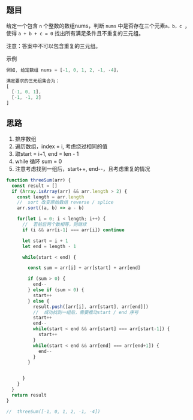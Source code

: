 ## 题目

给定一个包含 `n` 个整数的数组nums，判断 `nums` 中是否存在三个元素`a，b，c `，使得 `a + b + c = 0` 找出所有满足条件且不重复的三元组。

注意：答案中不可以包含重复的三元组。

示例
```js
例如, 给定数组 nums = [-1, 0, 1, 2, -1, -4]，

满足要求的三元组集合为：
[
  [-1, 0, 1],
  [-1, -1, 2]
]


```

## 思路
1. 排序数组
2. 遍历数组，index = i, 考虑绕过相同的值
3. 取start = i+1, end = len - 1
4. while 循环 sum = 0
5. 注意考虑找到一组后，start++, end--，且考虑重复的情况

```js
function threeSum(arr) {
  const result = []
  if (Array.isArray(arr) && arr.length > 2) {
    const length = arr.length
    //  sort 改变原始数组 reverse / splice
    arr.sort((a, b) => a - b)

    for(let i = 0; i < length; i++) {
      //  若前后两个数相等，则继续
      if (i && arr[i-1] === arr[i]) continue

      let start = i + 1
      let end = length - 1

      while(start < end) {

        const sum = arr[i] + arr[start] + arr[end]

        if (sum > 0) {
          end--
        } else if (sum < 0) {
          start++
        } else {
          result.push([arr[i], arr[start], arr[end]])
          //  成功找到一组后，需要推动start / end 序号
          start++
          end--
          while(start < end && arr[start] === arr[start-1]) {
            start++
          }
          while(start < end && arr[end] === arr[end+1]) {
            end--
          }
        }


      }
    }
  }
  return result
}

//  threeSum([-1, 0, 1, 2, -1, -4])

```